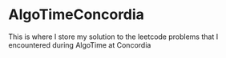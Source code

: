 # AlgoTimeConcordia

This is where I store my solution to the leetcode problems that I encountered during AlgoTime at Concordia

